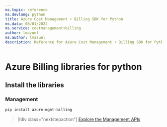 ```yaml
---
ms.topic: reference
ms.devlang: python
title: Azure Cost Management + Billing SDK for Python
ms.data: 08/01/2022
ms.service: costmanagement+billing
author: lmazuel
ms.author: lmazuel
description: Reference for Azure Cost Management + Billing SDK for Python
---
```

# Azure Billing libraries for python

## Install the libraries


### Management

```bash
pip install azure-mgmt-billing
```
> [!div class="nextstepaction"]
> [Explore the Management APIs](/python/api/overview/azure/billing/management)